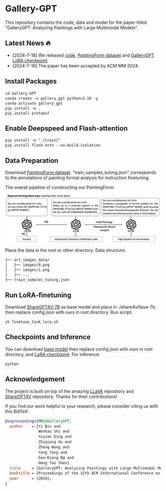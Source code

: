 # Gallery-GPT

This repository contains the code, data and model for the paper titled "GalleryGPT: Analyzing Paintings with Large Multimodal Models".

## Latest News 🔥
* [2024-7-18] We released [code](https://github.com/steven640pixel/Gallery-GPT), [PaintingForm dataset](https://huggingface.co/datasets/steven16/Painting-Form/tree/main) and [GalleryGPT LoRA checkpoint](https://drive.google.com/drive/folders/1qLbnxxBwZ15ejaHES_LRCi2Fahv3Od5G?usp=drive_link).
* [2024-7-16] The paper has been accepted by ACM MM 2024.

## Install Packages
```
cd Gallery-GPT
conda create -n gallery_gpt python=3.10 -y
conda activate gallery_gpt
pip install -e .
pip install protobuf
```
## Enable Deepspeed and Flash-attention
```
pip install -e ".[train]"
pip install flash-attn --no-build-isolation
```

## Data Preparation
Download [PaintingForm dataset](https://huggingface.co/datasets/steven16/Painting-Form/tree/main). "train_samples_tuning.json" corresponds to the annotations of painting formal analysis for instruction finetuning. 

The overall pipeline of constructing our PaintingForm:
<div align=center>
<img src="data_pipeline.png" width="800px">
</div>


Place the data in the root or other directory.
Data structure:
```
├── art_images_data/
│   ├── images/0.png
│   ├── images/1.png
│   ├── ...
├── train_samples_tuning.json
```

## Run LoRA-finetuning
Download [ShareGPT4V-7B](https://huggingface.co/Lin-Chen/ShareGPT4V-7B/tree/main) as base model and place in ./share4v/llava-7b, then replace config.json with ours in root directory. 
Run script:
```
sh finetune_task_lora.sh
```

## Checkpoints and Inference
You can download [base model](https://huggingface.co/Lin-Chen/ShareGPT4V-7B/tree/main) then replace config.json with ours in root directory, and [LoRA checkpoint](https://drive.google.com/drive/folders/1qLbnxxBwZ15ejaHES_LRCi2Fahv3Od5G?usp=drive_link). For inference:
```
python 
```

## Acknowledgement
The project is built on top of the amazing [LLaVA](https://github.com/haotian-liu/LLaVA) repository and [ShareGPT4V](https://github.com/ShareGPT4Omni/ShareGPT4V) repository. Thanks for their contributions!


If you find our work helpful to your research, please consider citing us with this BibTeX:
```bibtex
@inproceedings{MM24GalleryGPT,
  author    = {Yi Bin and
               Wenhao Shi and
               Yujuan Ding and
               Zhiqiang Hu and
               Zheng Wang and
               Yang Yang and
               See-Kiong Ng and
               Heng Tao Shen}
  title     = {GalleryGPT: Analyzing Paintings with Large Multimodal Models},
  booktitle = {Proceedings of the 32th ACM International Conference on Multimedia (MM'24), 28 October – 1 November, 2024, Melbourne, Australia.},
  year      = {2024},
}
```
